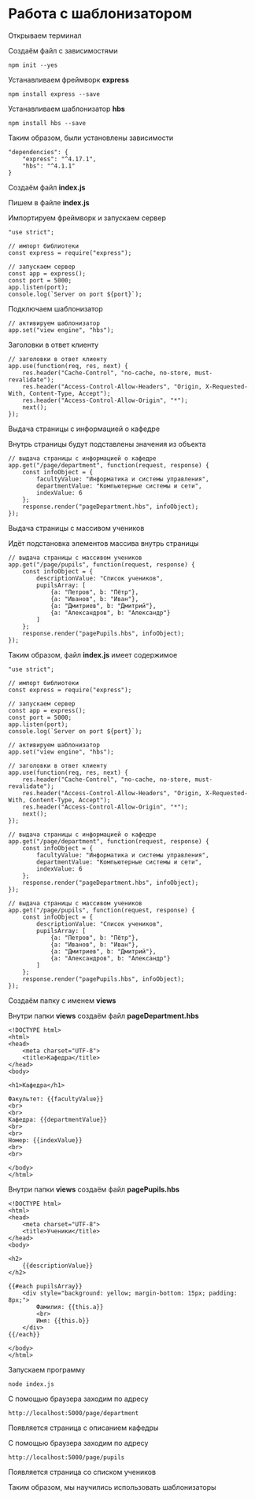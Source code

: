 # Работа с шаблонизатором

Открываем терминал

Создаём файл с зависимостями

```
npm init --yes
```

Устанавливаем фреймворк **express**

```
npm install express --save
```

Устанавливаем шаблонизатор **hbs**

```
npm install hbs --save
```

Таким образом, были установлены зависимости

```
"dependencies": {
    "express": "^4.17.1",
    "hbs": "^4.1.1"
}
```

Создаём файл **index.js**

Пишем в файле **index.js**

Импортируем фреймворк и запускаем сервер

```
"use strict";

// импорт библиотеки
const express = require("express");

// запускаем сервер
const app = express();
const port = 5000;
app.listen(port);
console.log(`Server on port ${port}`);
```

Подключаем шаблонизатор

```
// активируем шаблонизатор
app.set("view engine", "hbs");
```

Заголовки в ответ клиенту

```
// заголовки в ответ клиенту
app.use(function(req, res, next) {
    res.header("Cache-Control", "no-cache, no-store, must-revalidate");
    res.header("Access-Control-Allow-Headers", "Origin, X-Requested-With, Content-Type, Accept");
    res.header("Access-Control-Allow-Origin", "*");
    next();
});
```

Выдача страницы с информацией о кафедре

Внутрь страницы будут подставлены значения из объекта

```
// выдача страницы с информацией о кафедре
app.get("/page/department", function(request, response) {
    const infoObject = {
        facultyValue: "Информатика и системы управления",
        departmentValue: "Компьютерные системы и сети",
        indexValue: 6
    };
    response.render("pageDepartment.hbs", infoObject);
});
```

Выдача страницы с массивом учеников

Идёт подстановка элементов массива внутрь страницы

```
// выдача страницы с массивом учеников
app.get("/page/pupils", function(request, response) {
    const infoObject = {
        descriptionValue: "Список учеников",
        pupilsArray: [
            {a: "Петров", b: "Пётр"},
            {a: "Иванов", b: "Иван"},
            {a: "Дмитриев", b: "Дмитрий"},
            {a: "Александров", b: "Александр"}
        ]
    };
    response.render("pagePupils.hbs", infoObject);
});
```

Таким образом, файл **index.js** имеет содержимое

```
"use strict";

// импорт библиотеки
const express = require("express");

// запускаем сервер
const app = express();
const port = 5000;
app.listen(port);
console.log(`Server on port ${port}`);

// активируем шаблонизатор
app.set("view engine", "hbs");

// заголовки в ответ клиенту
app.use(function(req, res, next) {
    res.header("Cache-Control", "no-cache, no-store, must-revalidate");
    res.header("Access-Control-Allow-Headers", "Origin, X-Requested-With, Content-Type, Accept");
    res.header("Access-Control-Allow-Origin", "*");
    next();
});

// выдача страницы с информацией о кафедре
app.get("/page/department", function(request, response) {
    const infoObject = {
        facultyValue: "Информатика и системы управления",
        departmentValue: "Компьютерные системы и сети",
        indexValue: 6
    };
    response.render("pageDepartment.hbs", infoObject);
});

// выдача страницы с массивом учеников
app.get("/page/pupils", function(request, response) {
    const infoObject = {
        descriptionValue: "Список учеников",
        pupilsArray: [
            {a: "Петров", b: "Пётр"},
            {a: "Иванов", b: "Иван"},
            {a: "Дмитриев", b: "Дмитрий"},
            {a: "Александров", b: "Александр"}
        ]
    };
    response.render("pagePupils.hbs", infoObject);
});
```

Создаём папку с именем **views**

Внутри папки **views** создаём файл **pageDepartment.hbs**

```
<!DOCTYPE html>
<html>
<head>
    <meta charset="UTF-8">
    <title>Кафедра</title>
</head>
<body>

<h1>Кафедра</h1>

Факультет: {{facultyValue}}
<br>
<br>
Кафедра: {{departmentValue}}
<br>
<br>
Номер: {{indexValue}}
<br>
<br>
    
</body>
</html>
```

Внутри папки **views** создаём файл **pagePupils.hbs**

```
<!DOCTYPE html>
<html>
<head>
    <meta charset="UTF-8">
    <title>Ученики</title>
</head>
<body>
    
<h2>
    {{descriptionValue}}
</h2>

{{#each pupilsArray}}
    <div style="background: yellow; margin-bottom: 15px; padding: 8px;">
        Фамилия: {{this.a}} 
        <br>
        Имя: {{this.b}} 
    </div>
{{/each}}

</body>
</html>
```

Запускаем программу

```
node index.js
```

С помощью браузера заходим по адресу

```
http://localhost:5000/page/department
```

Появляется страница с описанием кафедры

С помощью браузера заходим по адресу

```
http://localhost:5000/page/pupils
```

Появляется страница со списком учеников

Таким образом, мы научились использовать шаблонизаторы

